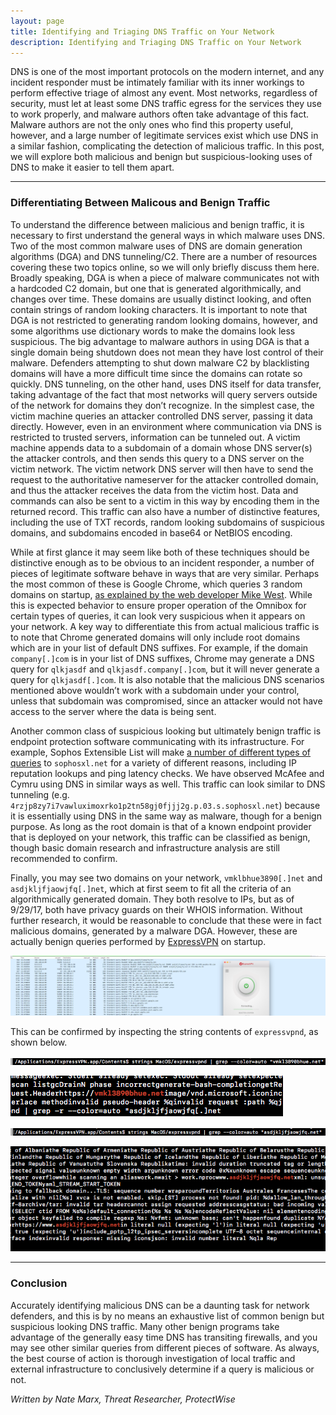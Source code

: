```yaml
---
layout: page
title: Identifying and Triaging DNS Traffic on Your Network
description: Identifying and Triaging DNS Traffic on Your Network
---
```



DNS is one of the most important protocols on the modern internet, and any incident responder must be intimately familiar with its inner workings to perform effective triage of almost any event. Most networks, regardless of security, must let at least some DNS traffic egress for the services they use to work properly, and malware authors often take advantage of this fact. Malware authors are not the only ones who find this property useful, however, and a large number of legitimate services exist which use DNS in a similar fashion, complicating the detection of malicious traffic. In this post, we will explore both malicious and benign but suspicious-looking uses of DNS to make it easier to tell them apart. 

---

### Differentiating Between Malicous and Benign Traffic

To understand the difference between malicious and benign traffic, it is necessary to first understand the general ways in which malware uses DNS. Two of the most common malware uses of DNS are domain generation algorithms (DGA) and DNS tunneling/C2. There are a number of resources covering these two topics online, so we will only briefly discuss them here. Broadly speaking, DGA is when a piece of malware communicates not with a hardcoded C2 domain, but one that is generated algorithmically, and changes over time. These domains are usually distinct looking, and often contain strings of random looking characters. It is important to note that DGA is not restricted to generating random looking domains, however, and some algorithms use dictionary words to make the domains look less suspicious. The big advantage to malware authors in using DGA is that a single domain being shutdown does not mean they have lost control of their malware. Defenders attempting to shut down malware C2 by blacklisting domains will have a more difficult time since the domains can rotate so quickly. DNS tunneling, on the other hand, uses DNS itself for data transfer, taking advantage of the fact that most networks will query servers outside of the network for domains they don’t recognize. In the simplest case, the victim machine queries an attacker controlled DNS server, passing it data directly. However, even in an environment where communication via DNS is restricted to trusted servers, information can be tunneled out. A victim machine appends data to a subdomain of a domain whose DNS server(s) the attacker controls, and then sends this query to a DNS server on the victim network. The victim network DNS server will then have to send the request to the authoritative nameserver for the attacker controlled domain, and thus the attacker receives the data from the victim host. Data and commands can also be sent to a victim in this way by encoding them in the returned record. This traffic can also have a number of distinctive features, including the use of TXT records, random looking subdomains of suspicious domains, and subdomains encoded in base64 or NetBIOS encoding. 

While at first glance it may seem like both of these techniques should be distinctive enough as to be obvious to an incident responder, a number of pieces of legitimate software behave in ways that are very similar. Perhaps the most common of these is Google Chrome, which queries 3 random domains on startup, [as explained by the web developer Mike West](https://mikewest.org/2012/02/chrome-connects-to-three-random-domains-at-startup). While this is expected behavior to ensure proper operation of the Omnibox for certain types of queries, it can look very suspicious when it appears on your network. A key way to differentiate this from actual malicious traffic is to note that Chrome generated domains will only include root domains which are in your list of default DNS suffixes. For example, if the domain `company[.]com` is in your list of DNS suffixes, Chrome may generate a DNS query for `qlkjasdf` and `qlkjasdf.company[.]com`, but it will never generate a query for `qlkjasdf[.]com`. It is also notable that the malicious DNS scenarios mentioned above wouldn’t work with a subdomain under your control, unless that subdomain was compromised, since an attacker would not have access to the server where the data is being sent. 

Another common class of suspicious looking but ultimately benign traffic is endpoint protection software communicating with its infrastructure. For example, Sophos Extensible List will make [a number of different types of queries](https://community.sophos.com/kb/en-us/117936) to `sophosxl.net` for a variety of different reasons, including IP reputation lookups and ping latency checks. We have observed McAfee and Cymru using DNS in similar ways as well. This traffic can look similar to DNS tunneling (e.g. `4rzjp8zy7i7vawluximoxrko1p2tn58gj0fjjj2g.p.03.s.sophosxl.net`) because it is essentially using DNS in the same way as malware, though for a benign purpose. As long as the root domain is that of a known endpoint provider that is deployed on your network, this traffic can be classified as benign, though basic domain research and infrastructure analysis are still recommended to confirm. 

Finally, you may see two domains on your network, `vmklbhue3890[.]net` and `asdjkljfjaowjfq[.]net`, which at first seem to fit all the criteria of an algorithmically generated domain. They both resolve to IPs, but as of 9/29/17, both have privacy guards on their WHOIS information. Without further research, it would be reasonable to conclude that these were in fact malicious domains, generated by a malware DGA. However, these are actually benign queries performed by [ExpressVPN](https://www.expressvpn.com/) on startup. 

![dns_image_1](images/dns_image_1.png)

This can be confirmed by inspecting the string contents of `expressvpnd`, as shown below.

![dns_image_2](images/dns_image_2.png)

![dns_image_3](images/dns_image_3.png)

![dns_image_4](images/dns_image_4.png)

![dns_image_5](images/dns_image_5.png)

---

### Conclusion

Accurately identifying malicious DNS can be a daunting task for network defenders, and this is by no means an exhaustive list of common benign but suspicious looking DNS traffic. Many other benign programs take advantage of the generally easy time DNS has transiting firewalls, and you may see other similar queries from different pieces of software. As always, the best course of action is thorough investigation of local traffic and external infrastructure to conclusively determine if a query is malicious or not.

*Written by Nate Marx, Threat Researcher, ProtectWise*
